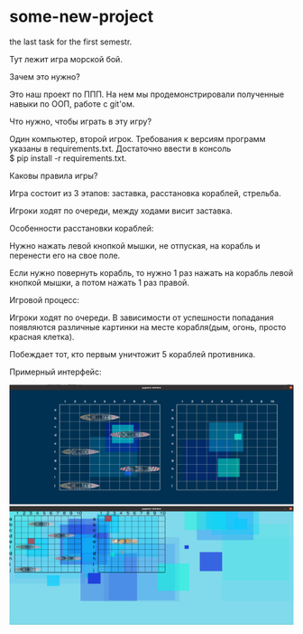 # some-new-project
the last task for the first semestr.  

Тут лежит игра морской бой.  

Зачем это нужно?  

Это наш проект по ППП. На нем мы продемонстрировали полученные навыки по ООП, работе с git'ом.  

Что нужно, чтобы играть в эту игру?  

Один компьютер, второй игрок. Требования к версиям программ указаны в requirements.txt. Достаточно ввести в консоль  
$ pip install -r requirements.txt.

Каковы правила игры?

Игра состоит из 3 этапов: заставка, расстановка кораблей, стрельба. 

Игроки ходят по очереди, между ходами висит заставка.

Особенности расстановки кораблей: 

Нужно нажать левой кнопкой мышки, не отпуская, на корабль и перенести его на свое поле.

Если нужно повернуть корабль, то нужно 1 раз нажать на корабль левой кнопкой мышки, а потом нажать 1 раз правой.

Игровой процесс:

Игроки ходят по очереди. В зависимости от успешности попадания появляются различные картинки на месте корабля(дым, огонь, просто красная клетка).

Побеждает тот, кто первым уничтожит 5 кораблей противника.

Примерный интерфейс:

![alt text](https://github.com/diljara/pancake/blob/main/%D0%B8%D0%B7%D0%BE%D0%B1%D1%80%D0%B0%D0%B6%D0%B5%D0%BD%D0%B8%D0%B5.png) 
![alt text](https://github.com/diljara/pancake/blob/main/1.png)
